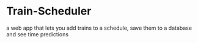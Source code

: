 # Train-Scheduler
a web app that lets you add trains to a schedule, save them to a database and see time predictions
